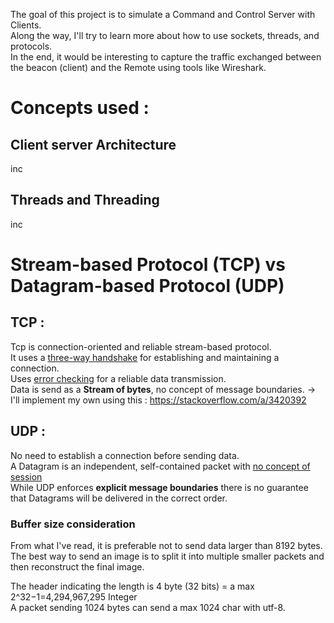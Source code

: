 The goal of this project is to simulate a Command and Control Server with Clients.  
Along the way, I'll try to learn more about how to use sockets, threads, and protocols.    
In the end, it would be interesting to capture the traffic exchanged between the beacon (client) and the Remote using tools like Wireshark.

# Concepts used  :

## Client server Architecture
inc

## Threads and Threading 
inc

# Stream-based Protocol (TCP) vs Datagram-based Protocol (UDP)
## TCP :
Tcp is connection-oriented and reliable stream-based protocol.  
It uses a <ins>three-way handshake</ins> for establishing and maintaining a connection.  
Uses <ins>error checking</ins> for a reliable data transmission.  
Data is send as a **Stream of bytes**, no concept of message boundaries.
-> I'll implement my own using this : https://stackoverflow.com/a/3420392 

## UDP :
No need to establish a connection before sending data.  
A Datagram is an independent, self-contained packet with <ins>no concept of session</ins>  
While UDP enforces **explicit message boundaries** there is no guarantee that Datagrams will be delivered in the correct order. 

### Buffer size consideration
From what I've read, it is preferable not to send data larger than 8192 bytes.
The best way to send an image is to split it into multiple smaller packets and then reconstruct the final image.

The header indicating the length is 4 byte (32 bits) = a max 2^32−1=4,294,967,295 Integer  
A packet sending 1024 bytes can send a max 1024 char with utf-8. 